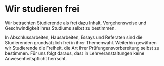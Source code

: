 <!---
   NAME - The NAME of this project is:
ethos

  FILE - The FILENAME of the current file is:
/v2a4.md

  CREATION - This project was CREATED on:
2017-01-28-16:15:00 UTC

  MODIFICATION - This project was last MODIFIED on:
2017-01-28-16:15:00 UTC

  VERSION - The current VERSION of this project is:
<git-commit-hash>-2017-01-28-16:15:00 UTC

  CREATOR(S) - This project was CREATED by:
Michael Czechowski, Martin Maga

  CONTACT - You can CONTACT the creator(s) or developer(s) of this project at:
E-Mail: mail@martinmaga.de

  COPYRIGHT - The COPYRIGHT holder of this project is:
COPYRIGHT (c) 2016 Martin Maga

  LICENSE - This project is LICENSED under the following license:
Martin Maga 2016 CC BY-SA 4.0 https://creativecommons.org

  SUBFILE – This is a SUBFILE! For more INFORMATION on this project go to:
/README.md
--->

# Wir studieren frei

Wir betrachten Studierende als frei dazu Inhalt, Vorgehensweise und Geschwindigkeit ihres Studiums selbst zu bestimmen.

In Abschlussarbeiten, Hausarbeiten, Essays und Referaten sind die Studierenden grundsätzlich frei in ihrer Themenwahl.
Weiterhin gewähren wir Studierende die Freiheit, die Art ihrer Prüfungensvorbereitung selbst zu bestimmen. Für uns folgt daraus, dass in Lehrveranstaltungen keine Anwesenheitspflicht herrscht.
